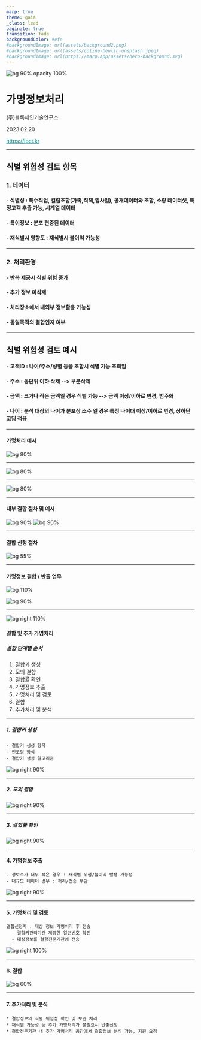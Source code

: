 ```yaml
---
marp: true
theme: gaia
_class: lead
paginate: true
transition: fade
backgroundColor: #efe
#backgroundImage: url(assets/background2.png)
#backgroundImage: url(assets/coline-beulin-unsplash.jpeg)
#backgroundImage: url(https://marp.app/assets/hero-background.svg)
---
```


<!-- header: IBCT&copy; -->

![bg 90% opacity 100%](assets/background2.png)
<!-- ![bg left:40% 100%](assets/ibct.png) -->

<style scoped>a { color: #088; }</style>

# <!--fit-->**가명정보처리**

(주)블록체인기술연구소

2023.02.20

<https://ibct.kr>

---

<!-- ![bg](./assets/gradient.jpg) -->

## <!--fit--> 식별 위험성 검토 항목

### 1. 데이터

#### - 식별성 : 특수직업, 컬럼조합(가족,직책,입사일), 공개데이터와 조합, 소량 데이터셋, 특정고객 추출 가능, 시계열 데이터

#### - 특이정보 : 분포 편중된 데이터

#### - 재식별시 영향도 : 재식별시 불이익 가능성

---

### 2. 처리환경

#### - 반복 제공시 식별 위험 증가

#### - 추가 정보 미삭제

#### - 처리장소에서 내외부 정보활용 가능성

#### - 동일목적의 결합인지 여부

<!-- This is presenter note. You can write down notes through HTML comment. -->
---

## <!--fit--> 식별 위험성 검토 예시

#### - 고객ID : 나이/주소/성별 등을 조합시 식별 가능 조회임

#### - 주소 : 동단위 이하 삭제 --> 부분삭제

#### - 금액 : 크거나 작은 금액일 경우 식별 가능 --> 금액 이상/이하로 변경, 범주화

#### - 나이 : 분석 대상의 나이가 분포상 소수 일 경우 특정 나이대 이상/이하로 변경, 상하단 코딩 적용

---

#### 가명처리 예시

[def1]: ./assets/가명처리1.png
[def2]: ./assets/가명처리2.png
[def3]: ./assets/가명처리3.png

![bg 80%][def1]

---

![bg 80%][def2]

---
![bg 80%][def3]

---

#### 내부 결합 절차 및 예시

[내부1]: ./assets/내부결합1.png
[내부2]: ./assets/내부결합2.png

![bg 90%][내부1]
![bg 90%][내부2]

---

#### 결합 신청 절차

[결합신청절차]: ./assets/결합신청절차.png

![bg 55%][결합신청절차]

---

#### 가명정보 결합 / 반출 업무

[키결합1]: ./assets/키결합1.png

[키결합2]: ./assets/키결합2.png

![bg 110%][키결합1]

![bg 90%][키결합2]

---

[결합신청대상]: ./assets/신청대상.png

![bg right 110%][결합신청대상]

#### 결합 및 추가 가명처리

##### 결합 단계별 순서

  1. 결합키 생성
  1. 모의 결합
  1. 결합률 확인
  1. 가명정보 추출
  1. 가명처리 및 검토
  1. 결합
  1. 추가처리 및 분석

  ---

##### 1. 결합키 생성

```
- 결합키 생성 항목
- 인코딩 방식
- 결합키 생성 알고리즘
```

[결합키생성]: ./assets/1.결합키생성.png

![bg right 90%][결합키생성]

---

##### 2. 모의 결합

[결합키생성예시]: ./assets/2.결합키생성예시.png

![bg right 90%][결합키생성예시]

---

##### 3. 결합률 확인

[결합률확인]: ./assets/3.결합률확인.png
![bg right 90%][결합률확인]

---

#### 4. 가명정보 추출

[가명정보추출]: ./assets/4.가명정보추출.png

```
- 정보수가 너무 적은 경우 : 재식별 위험/불이익 발생 가능성
- 대규모 데이터 경우 : 처리/전송 부담 
```

![bg right 90%][가명정보추출]

---

#### 5. 가명처리 및 검토

[가명처리검토]: ./assets/5.가명처리검토.png

```
결합신청자 : 대상 정보 가명처리 후 전송
  - 결함키관리기관 제공한 일련번호 확인
  - 대상정보를 결함전문기관에 전송
```

![bg right 100%][가명처리검토]

---

#### 6. 결합

[결합]: ./assets/6.결합.png

![bg 60%][결합]

---

#### 7. 추가처리 및 분석

```
* 결합정보의 식별 위험성 확인 및 보완 처리
* 재식별 가능성 등 추가 가명처리가 불필요시 반출신청
* 결합전문기관 내 추가 가명처리 공간에서 결합정보 분석 가능, 지원 요청
```
